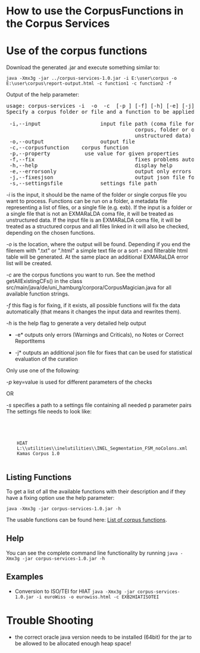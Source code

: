 # How to use the CorpusFunctions in the Corpus Services

#  Use of the corpus functions

Download the generated .jar and execute something similar to:

`java -Xmx3g -jar ../corpus-services-1.0.jar -i E:\user\corpus -o E:\user\corpus\report-output.html -c function1 -c function2 -f `

Output of the help parameter:
<pre>
usage: corpus-services -i <FILE PATH> -o <FILE PATH> -c <CORPUS
       FUNCTION> [-p <property=value>] [-f] [-h] [-e] [-j] [-s <FILE
       PATH>]
Specify a corpus folder or file and a function to be applied

 -i,--input <FILE PATH>                  input file path (coma file for
                                         corpus, folder or other file for
                                         unstructured data)
 -o,--output <FILE PATH>                 output file
 -c,--corpusfunction <CORPUS FUNCTION>   corpus function
 -p,--property <property=value>          use value for given properties
 -f,--fix                                fixes problems automatically
 -h,--help                               display help
 -e,--errorsonly                         output only errors
 -j,--fixesjson                          output json file for fixes
 -s,--settingsfile <FILE PATH>           settings file path
</pre>

*-i* is the input, it should be the name of the folder or single corpus file you want to process. Functions can be run on a folder, a metadata file representing a list of files, or a single file (e.g. exb). If the input is a folder or a single file that is not an EXMARaLDA coma file, it will be treated as unstructured data. If the input file is an EXMARaLDA coma file, it will be treated as a structured corpus and all files linked in it will also be checked, depending on the chosen functions.

*-o* is the location, where the output will be found. Depending if you end the filenem with ".txt" or ".html" a simple text file or a sort - and filterable html table will be generated. At the same place an additional EXMARaLDA error list will be created. 

*-c* are the corpus functions you want to run. See the method getAllExistingCFs() in the class src/main/java/de/uni_hamburg/corpora/CorpusMagician.java for all available function strings. 

*-f* this flag is for fixing, if it exists, all possible functions will fix the data automatically (that means it changes the input data and rewrites them).

*-h* is the help flag to generate a very detailed help output

* -e* outputs only errors (Warnings and Criticals), no Notes or Correct ReportItems

* -j* outputs an additional json file for fixes that can be used for statistical evaluation of the curation

Only use one of the following:

*-p* key=value is used for different parameters of the checks

OR

*-s* specifies a path to a settings file containing all needed p parameter pairs
The settings file needs to look like:
<pre><code class="xml">
<?xml version="1.0" encoding="UTF-8" standalone="no"?>
<!DOCTYPE properties SYSTEM "http://java.sun.com/dtd/properties.dtd">
<properties> 
    <entry key="SEGMENTATION">HIAT</entry>
    <entry key="FSM">L:\\utilities\\inelutilities\\INEL_Segmentation_FSM_noColons.xml</entry>
    <entry key="CORPUSNAME">Kamas Corpus 1.0</entry>
</properties>
</code></pre>


## Listing Functions

To get a list of all the available functions with their description and if they have a fixing option use the help parameter:

`java -Xmx3g -jar corpus-services-1.0.jar -h `

The usable functions can be found here: [List of corpus functions](https://gitlab.rrz.uni-hamburg.de/corpus-services/corpus-services/-/raw/develop/doc/List_of_corpus_functions.md).

## Help

You can see the complete command line functionality by running
`
java -Xmx3g -jar corpus-services-1.0.jar -h
`

## Examples

* Conversion to ISO/TEI for HIAT
`
java -Xmx3g -jar corpus-services-1.0.jar -i euroWiss -o eurowiss.html -c EXB2HIATISOTEI
`

# Trouble Shooting

* the correct oracle java version needs to be installed (64bit) for the jar to be allowed to be allocated enough heap space!
